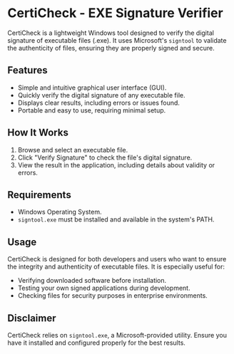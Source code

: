 # CertiCheck - EXE Signature Verifier

CertiCheck is a lightweight Windows tool designed to verify the digital signature of executable files (.exe). It uses Microsoft's `signtool` to validate the authenticity of files, ensuring they are properly signed and secure.

## Features

- Simple and intuitive graphical user interface (GUI).
- Quickly verify the digital signature of any executable file.
- Displays clear results, including errors or issues found.
- Portable and easy to use, requiring minimal setup.

## How It Works

1. Browse and select an executable file.
2. Click "Verify Signature" to check the file's digital signature.
3. View the result in the application, including details about validity or errors.

## Requirements

- Windows Operating System.
- `signtool.exe` must be installed and available in the system's PATH.

## Usage

CertiCheck is designed for both developers and users who want to ensure the integrity and authenticity of executable files. It is especially useful for:

- Verifying downloaded software before installation.
- Testing your own signed applications during development.
- Checking files for security purposes in enterprise environments.

## Disclaimer

CertiCheck relies on `signtool.exe`, a Microsoft-provided utility. Ensure you have it installed and configured properly for the best results.
